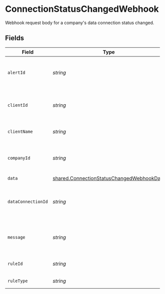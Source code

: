 # ConnectionStatusChangedWebhook

Webhook request body for a company's data connection status changed.


## Fields

| Field                                                                                                         | Type                                                                                                          | Required                                                                                                      | Description                                                                                                   | Example                                                                                                       |
| ------------------------------------------------------------------------------------------------------------- | ------------------------------------------------------------------------------------------------------------- | ------------------------------------------------------------------------------------------------------------- | ------------------------------------------------------------------------------------------------------------- | ------------------------------------------------------------------------------------------------------------- |
| `alertId`                                                                                                     | *string*                                                                                                      | :heavy_minus_sign:                                                                                            | Unique identifier of the webhook event.                                                                       |                                                                                                               |
| `clientId`                                                                                                    | *string*                                                                                                      | :heavy_minus_sign:                                                                                            | Unique identifier for your client in Codat.                                                                   |                                                                                                               |
| `clientName`                                                                                                  | *string*                                                                                                      | :heavy_minus_sign:                                                                                            | Name of your client in Codat.                                                                                 |                                                                                                               |
| `companyId`                                                                                                   | *string*                                                                                                      | :heavy_minus_sign:                                                                                            | Unique identifier for your SMB in Codat.                                                                      | 8a210b68-6988-11ed-a1eb-0242ac120002                                                                          |
| `data`                                                                                                        | [shared.ConnectionStatusChangedWebhookData](../../../sdk/models/shared/connectionstatuschangedwebhookdata.md) | :heavy_minus_sign:                                                                                            | N/A                                                                                                           |                                                                                                               |
| `dataConnectionId`                                                                                            | *string*                                                                                                      | :heavy_minus_sign:                                                                                            | Unique identifier for a company's data connection.                                                            | 2e9d2c44-f675-40ba-8049-353bfcb5e171                                                                          |
| `message`                                                                                                     | *string*                                                                                                      | :heavy_minus_sign:                                                                                            | A human readable message about the webhook.                                                                   |                                                                                                               |
| `ruleId`                                                                                                      | *string*                                                                                                      | :heavy_minus_sign:                                                                                            | Unique identifier for the rule.                                                                               |                                                                                                               |
| `ruleType`                                                                                                    | *string*                                                                                                      | :heavy_minus_sign:                                                                                            | The type of rule.                                                                                             |                                                                                                               |